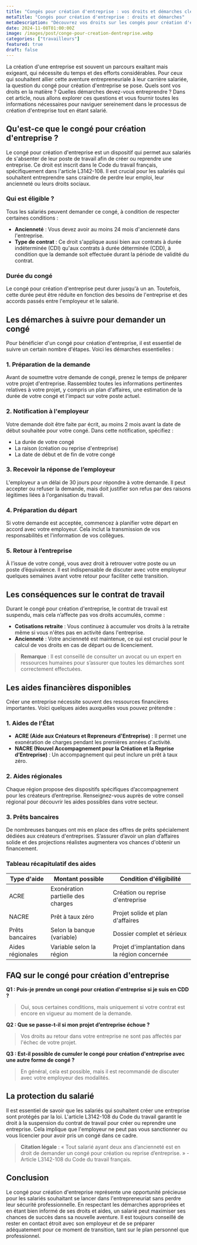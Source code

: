 ```yaml
---
title: "Congés pour création d'entreprise : vos droits et démarches clés"
metaTitle: "Congés pour création d'entreprise : droits et démarches"
metaDescription: "Découvrez vos droits sur les congés pour création d'entreprise en France et les démarches à suivre."
date: 2024-11-08T01:00:00Z
image: /images/post/conge-pour-creation-dentreprise.webp
categories: ["travailleurs"]
featured: true
draft: false
---
```


La création d'une entreprise est souvent un parcours exaltant mais exigeant, qui nécessite du temps et des efforts considérables. Pour ceux qui souhaitent allier cette aventure entrepreneuriale à leur carrière salariée, la question du congé pour création d'entreprise se pose. Quels sont vos droits en la matière ? Quelles démarches devez-vous entreprendre ? Dans cet article, nous allons explorer ces questions et vous fournir toutes les informations nécessaires pour naviguer sereinement dans le processus de création d'entreprise tout en étant salarié.

## Qu'est-ce que le congé pour création d'entreprise ?

Le congé pour création d'entreprise est un dispositif qui permet aux salariés de s'absenter de leur poste de travail afin de créer ou reprendre une entreprise. Ce droit est inscrit dans le Code du travail français, spécifiquement dans l'article L3142-108. Il est crucial pour les salariés qui souhaitent entreprendre sans craindre de perdre leur emploi, leur ancienneté ou leurs droits sociaux.

### Qui est éligible ?

Tous les salariés peuvent demander ce congé, à condition de respecter certaines conditions :

- **Ancienneté** : Vous devez avoir au moins 24 mois d'ancienneté dans l'entreprise.
- **Type de contrat** : Ce droit s'applique aussi bien aux contrats à durée indéterminée (CDI) qu'aux contrats à durée déterminée (CDD), à condition que la demande soit effectuée durant la période de validité du contrat.

### Durée du congé

Le congé pour création d'entreprise peut durer jusqu'à un an. Toutefois, cette durée peut être réduite en fonction des besoins de l'entreprise et des accords passés entre l'employeur et le salarié. 

## Les démarches à suivre pour demander un congé

Pour bénéficier d'un congé pour création d'entreprise, il est essentiel de suivre un certain nombre d'étapes. Voici les démarches essentielles :

### 1. Préparation de la demande

Avant de soumettre votre demande de congé, prenez le temps de préparer votre projet d'entreprise. Rassemblez toutes les informations pertinentes relatives à votre projet, y compris un plan d'affaires, une estimation de la durée de votre congé et l'impact sur votre poste actuel.

### 2. Notification à l'employeur

Votre demande doit être faite par écrit, au moins 2 mois avant la date de début souhaitée pour votre congé. Dans cette notification, spécifiez :

- La durée de votre congé
- La raison (création ou reprise d'entreprise)
- La date de début et de fin de votre congé

### 3. Recevoir la réponse de l’employeur

L'employeur a un délai de 30 jours pour répondre à votre demande. Il peut accepter ou refuser la demande, mais doit justifier son refus par des raisons légitimes liées à l'organisation du travail.

### 4. Préparation du départ

Si votre demande est acceptée, commencez à planifier votre départ en accord avec votre employeur. Cela inclut la transmission de vos responsabilités et l'information de vos collègues.

### 5. Retour à l’entreprise

À l’issue de votre congé, vous avez droit à retrouver votre poste ou un poste d’équivalence. Il est indispensable de discuter avec votre employeur quelques semaines avant votre retour pour faciliter cette transition.

## Les conséquences sur le contrat de travail

Durant le congé pour création d'entreprise, le contrat de travail est suspendu, mais cela n’affecte pas vos droits accumulés, comme :

- **Cotisations retraite** : Vous continuez à accumuler vos droits à la retraite même si vous n'êtes pas en activité dans l'entreprise.
- **Ancienneté** : Votre ancienneté est maintenue, ce qui est crucial pour le calcul de vos droits en cas de départ ou de licenciement.

> **Remarque** : Il est conseillé de consulter un avocat ou un expert en ressources humaines pour s’assurer que toutes les démarches sont correctement effectuées.

## Les aides financières disponibles

Créer une entreprise nécessite souvent des ressources financières importantes. Voici quelques aides auxquelles vous pouvez prétendre :

### 1. Aides de l'État

- **ACRE (Aide aux Créateurs et Repreneurs d'Entreprise)** : Il permet une exonération de charges pendant les premières années d'activité.
- **NACRE (Nouvel Accompagnement pour la Création et la Reprise d’Entreprise)** : Un accompagnement qui peut inclure un prêt à taux zéro.

### 2. Aides régionales

Chaque région propose des dispositifs spécifiques d’accompagnement pour les créateurs d’entreprise. Renseignez-vous auprès de votre conseil régional pour découvrir les aides possibles dans votre secteur.

### 3. Prêts bancaires

De nombreuses banques ont mis en place des offres de prêts spécialement dédiées aux créateurs d'entreprises. S’assurer d’avoir un plan d’affaires solide et des projections réalistes augmentera vos chances d'obtenir un financement.

### Tableau récapitulatif des aides

| Type d'aide             | Montant possible                       | Condition d'éligibilité                          |
|-------------------------|---------------------------------------|------------------------------------------------|
| ACRE                    | Exonération partielle des charges     | Création ou reprise d'entreprise                |
| NACRE                   | Prêt à taux zéro                     | Projet solide et plan d'affaires                |
| Prêts bancaires         | Selon la banque (variable)           | Dossier complet et sérieux                      |
| Aides régionales        | Variable selon la région              | Projet d'implantation dans la région concernée  |

## FAQ sur le congé pour création d'entreprise

**Q1 : Puis-je prendre un congé pour création d'entreprise si je suis en CDD ?**
> Oui, sous certaines conditions, mais uniquement si votre contrat est encore en vigueur au moment de la demande.

**Q2 : Que se passe-t-il si mon projet d’entreprise échoue ?**
> Vos droits au retour dans votre entreprise ne sont pas affectés par l'échec de votre projet.

**Q3 : Est-il possible de cumuler le congé pour création d'entreprise avec une autre forme de congé ?**
> En général, cela est possible, mais il est recommandé de discuter avec votre employeur des modalités.

## La protection du salarié

Il est essentiel de savoir que les salariés qui souhaitent créer une entreprise sont protégés par la loi. L'article L3142-108 du Code du travail garantit le droit à la suspension du contrat de travail pour créer ou reprendre une entreprise. Cela implique que l'employeur ne peut pas vous sanctionner ou vous licencier pour avoir pris un congé dans ce cadre.

> **Citation légale** : « Tout salarié ayant deux ans d’ancienneté est en droit de demander un congé pour création ou reprise d’entreprise. » - Article L3142-108 du Code du travail français.

## Conclusion

Le congé pour création d'entreprise représente une opportunité précieuse pour les salariés souhaitant se lancer dans l'entrepreneuriat sans perdre leur sécurité professionnelle. En respectant les démarches appropriées et en étant bien informé de ses droits et aides, un salarié peut maximiser ses chances de succès dans sa nouvelle aventure. Il est toujours conseillé de rester en contact étroit avec son employeur et de se préparer adéquatement pour ce moment de transition, tant sur le plan personnel que professionnel.